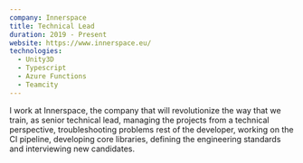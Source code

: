 ```yaml
---
company: Innerspace
title: Technical Lead
duration: 2019 - Present
website: https://www.innerspace.eu/
technologies:
  - Unity3D
  - Typescript
  - Azure Functions
  - Teamcity
---
```

I work at Innerspace, the company that will revolutionize the way that we train, as senior technical lead, 
managing the projects from a technical perspective, troubleshooting problems rest of the developer, 
working on the CI pipeline, developing core libraries, defining the engineering standards and interviewing new candidates.